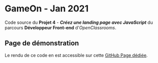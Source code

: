 # GameOn - Jan 2021

Code source du **Projet 4** - **_Créez une landing page avec JavaScript_** du parcours **Développeur Front-end** d'_OpenClassrooms_.

## Page de démonstration

Le rendu de ce code en est accessible sur cette [GitHub Page dédiée](https://logic-fabric.github.io/LoicMangin_4_30122020/).
